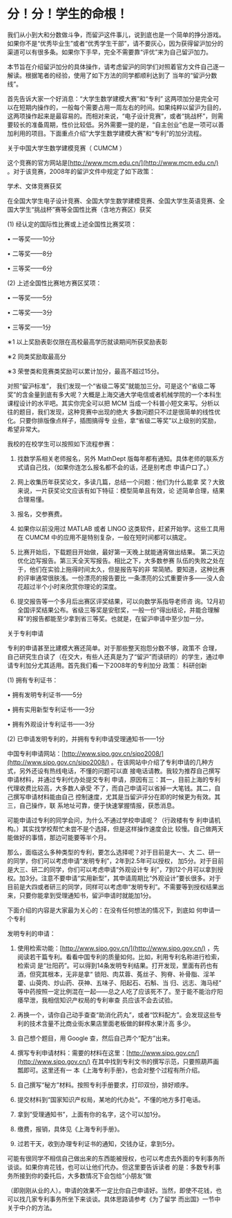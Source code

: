 # 分！分！学生的命根！

我们从小到大和分数做斗争，而留沪这件事儿，说到底也是一个简单的挣分游戏。如果你不是“优秀毕业生”或者“优秀学生干部”，请不要灰心，因为获得留沪加分的渠道可以有很多条。如果你下手早，完全不需要靠“评优”来为自己留沪加力。

本节旨在介绍留沪加分的具体操作，请考虑留沪的同学们对照着官方文件自己逐一解读。根据笔者的经验，使用了如下方法的同学都顺利达到了  当年的“留沪分数线”。

首先告诉大家一个好消息：“大学生数学建模大赛”和“专利” 这两项加分是完全可以在短期内操作的，一般每个需要占用一周左右的时间。如果纯粹以留沪为目的，这两项操作起来是最容易的。而相对来说，“电子设计竞赛”，或者“挑战杯”，则需要较长的准备周期，性价比较低。另外需要一提的是，“自主创业”也是一项可以善加利用的项目。下面重点介绍“大学生数学建模大赛”和“专利”的加分流程。

关于中国大学生数学建模竞赛（ CUMCM ）

这个竞赛的官方网站是[http://www.mcm.edu.cn/](http://www.mcm.edu.cn/)    。对于该竞赛，2008年的留沪文件中规定了如下政策：

学术、文体竞赛获奖

在全国大学生电子设计竞赛、全国大学生数学建模竞赛、全国大学生英语竞赛、全国大学生“挑战杯”赛等全国性比赛（含地方赛区）获奖

\(1\)   经认定的国际性比赛或上述全国性比赛奖项：

•    一等奖——10分

•    二等奖——8分

•    三等奖——6分

\(2\)  上述全国性比赛地方赛区奖项：

•    一等奖——5分

•    二等奖——3分

•    三等奖——1分

∗1 以上奖励表彰仅限在高校最高学历就读期间所获奖励表彰

∗2 同类奖励取最高分

∗3 荣誉类和竞赛类奖励可以累计加分，最高不超过15分。

对照“留沪标准”， 我们发现一个“省级二等奖”就能加三分。可是这个“省级二等奖”的含金量到底有多大呢？大概是上海交通大学电信或者机械学院的一个本科生课程设计的水平吧。其实你完全可以把 MCM 当成一个科普小短文来写。分析以往的题目，我们发现，这种竞赛中出现的绝大  多数问题只不过是很简单的线性优化。只要你排版像点样子，插图搞得专  业些，拿“省级二等奖”以上级别的奖励，希望非常大。

我校的在校学生可以按照如下流程参赛：

1.    找数学系相关老师报名，另外 MathDept 版每年都有通知。具体老师的联系方式请自己找，（如果你连怎么报名都不会的话，还是别考虑 申请户口了。）

2.   网上收集历年获奖论文，多读几篇，总结一个问题：他们为什么能拿  奖？大致来说，一片获奖论文应该有如下特征：模型简单且有效，论 述简单合理，结果合理易懂。

3.   报名，交参赛费。

4.   如果你以前没用过 MATLAB 或者 LINGO 这类软件，赶紧开始学。这些工具用在 CUMCM 中的应用不是特别复杂，一般在短时间都可以搞定。

5.   比赛开始后，下载题目开始做，最好第一天晚上就能通宵做出结果。  第二天边优化边写报告。第三天全天写报告。相比之下，大多数参赛  队伍的失败之处在于，他们在实验上拖得时间太久，但是报告写的非  常简陋。要知道，这种比赛的评审通常很肤浅。一份漂亮的报告要比 一条漂亮的公式重要许多——没人会花超过半个小时来欣赏你理论的深度。

6.   提交报告等一个多月后出赛区评奖结果，可以向数学系指导老师咨 询。12月初全国评奖结果公布。省级三等奖是安慰奖，一般一份“得出结论，并能合理解释”的报告都能至少拿到省三等奖。也就是，在留沪申请中至少加一分。

关于专利申请

专利的申请甚至比建模大赛还简单。对于那些整天抱怨分数不够，政策不  合理，自己研究生白读了（在交大，有些人还真是为了“留沪”而读研的）的学生，通过申请专利加分尤其适用。首先我们看一下2008年的专利加分 政策： 科研创新

\(1\) 拥有专利证书：

•    拥有发明专利证书——5分

•    拥有实用新型专利证书——3分

•    拥有外观设计专利证书——3分

\(2\)   已申请发明专利的，并拥有专利申请受理通知书——1分

中国专利申请网站：[http://www.sipo.gov.cn/sipo2008/](http://www.sipo.gov.cn/sipo2008/) 。在该网站中介绍了专利申请的几种方式，另外还设有热线电话，不懂的问题可以直  接电话请教。我较为推荐自己撰写申请材料，并通过专利代办处提交专利  申请，原因有三：其一，目前上海的专利代理收费比较高，大多数人承受  不了，而自己申请可以省掉一大笔钱。其二，自己撰写申请材料能由自己  控制速度，尤其是当留沪评分在即的时候更为有效。其三，自己操作，联  系地址可靠，便于快速掌握情报，获悉消息。

可能申请过专利的同学会问，为什么不通过学校申请呢？（行政楼有专  利申请机构。）其实找学校帮忙未尝不是个选择，但是这样操作速度会比  较慢。自己做两天能做好的事情，那边可能要等半个月。

那么，面临这么多种类型的专利，要怎么选择呢？对于目前是大一、大  二、研一的同学，你们可以考虑申请“发明专利”，2年到2.5年可以授权，  加5分。对于目前是大三、研二的同学，你们可以考虑申请“外观设计专  利”，7到12个月可以拿到授权。加3分。注意不要申请“实用新型”，其申请周期比“外观设计”要长很多。对于目前是大四或者研三的同学，同样可以考虑申“发明专利”。不需要等到授权结果出来，只要你能拿到受理通知书，留沪申请时就能加1分。

下面介绍的内容是大家最为关心的：在没有任何想法的情况下，到底如  何申请一个专利

发明专利的申请：

1.    使用检索功能：[http://www.sipo.gov.cn/](http://www.sipo.gov.cn/) ，先阅读若干篇专利。看看中国专利的质量如何。比如，利用专利名称进行检索，检索词 是“壮阳药”。可以得到14条发明专利结果。打开发现，里面有药也有酒，但究其根本，无非是拿“ 锁阳、肉苁蓉、菟丝子、狗脊、补骨脂、淫羊藿、山萸肉、炒山药、茯神、五味子、阳起石、石斛、当 归、远志、海马经” 等中药按照一定比例混在一起——总之人吃了应该死不了。至于能不能治疗阳痿早泄，我相信知识产权局的专利审查 员应该不会去试验。

2.   再换一个，请你自己动手查查“助消化药丸”，或者“饮料配方”。会发现这些专利的技术含量不比商业街水果店里面老板做的鲜榨水果汁高 多少。

3.   自己想个题目，用 Google 查，然后自己弄个“配方”出来。

4.   撰写专利申请材料：需要的材料在这里：[http://www.sipo.gov.cn/](http://www.sipo.gov.cn/) 在其中找到专利文书的撰写示范，只要照葫芦画瓢即可。这里还有一  本《上海专利手册》，也会对整个过程有所介绍。

5.   自己撰写“秘方”材料。按照专利手册要求，打印双份，排好顺序。

6.   提交材料到“国家知识产权局，某地的代办处”。不懂的地方多打电话。

7.    拿到”受理通知书”，上面有你的名字，这个可以加1分。

8.   缴费，报销，具体见《上海专利手册》。

9.   过若干天，收到办理专利证书的通知，交钱办证，拿到5分。

可能有很同学不相信自己做出来的东西能被授权，也可以考虑去外面的专利事务所谈谈。如果你肯花钱，也可以让他们代办。但这里要告诉读者  的是：多数专利事务所接到你的委托后，大多数情况下会包给“小朋友”做

（即刚刚从业的人）。申请的效果不一定比你自己申请好。当然，即使不花钱，也可以找几家专利事务所坐下来谈谈。具体思路请参考《为了留学  而出国》一节中关于中介的方法。

